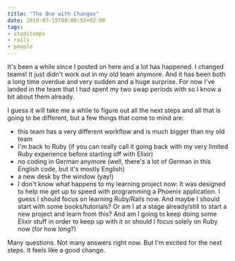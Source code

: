 ```yaml
---
title: "The One with Changes"
date: 2019-07-15T08:00:53+02:00
tags: 
- studitemps
- rails
- people
---
```


It's been a while since I posted on here and a lot has happened. I changed teams! It just didn't work out in my old team anymore. And it has been both a long time overdue and very sudden and a huge surprise. For now I've landed in the team that I had spent my two swap periods with so I know a bit about them already.

I guess it will take me a while to figure out all the next steps and all that is going to be different, but a few things that come to mind are: 
- this team has a very different workflow and is much bigger than my old team
- I'm back to Ruby (if you can really call it going back with my very limited Ruby experience before starting off with Elixir)
- no coding in German anymore (well, there's a lot of German in this English code, but it's mostly English)
- a new desk by the window (yay!)
- I don't know what happens to my learning project now: It was designed to help me get up to speed with programming a Phoenix application. I guess I should focus on learning Ruby/Rails now. And maybe I should start with some books/tutorials? Or am I at a stage already/still to start a new project and learn from this? And am I going to keep doing some Elixir stuff in order to keep up with it or should I focus solely on Ruby now (for how long?)

Many questions. Not many answers right now. But I'm excited for the next steps. It feels like a good change. 
